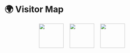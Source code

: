 # 🌍 Visitor Map

<script type='text/javascript' id='clustrmaps' src='//cdn.clustrmaps.com/map_v2.js?cl=ffffff&w=488&t=tt&d=6i9rVlUG_bl3h1CvHZTWOFVsCwQGlKa0bl5pAzYhybE&co=a8cce5'></script>

<div class="logo-row">
  <img src="../images/unitologo1
.png" alt="">
<img src="../images/neu1.png" alt="">
<img src="../images/neu3.png" alt="">
</div>

<style>
.logo-row {
  display: flex;           /* 让图片横向排列 */
  align-items: center;     /* 垂直居中 */
  justify-content: center; /* 水平居中，可按需改成 space-between 等 */
  gap: 20px;               /* 图片之间的间距 */
}

.logo-row img {
  height: 80px;            /* 控制图片高度，可根据需要调整 */
  width: auto;             /* 保持比例 */
}
</style>
